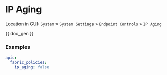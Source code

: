 # IP Aging

Location in GUI:
`System` » `System Settings` » `Endpoint Controls` » `IP Aging`


{{ doc_gen }}

### Examples

```yaml
apic:
  fabric_policies:
    ip_aging: false
```

